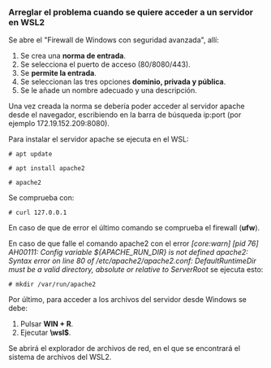 ### Arreglar el problema cuando se quiere acceder a un servidor en WSL2

Se abre el "Firewall de Windows con seguridad avanzada", allí:

1. Se crea una __norma de entrada__.
2. Se selecciona el puerto de acceso (80/8080/443).
3. Se __permite la entrada__.
4. Se seleccionan las tres opciones __dominio, privada y pública__.
5. Se le añade un nombre adecuado y una descripción.


Una vez creada la norma se debería poder acceder al servidor apache desde el navegador, escribiendo en la barra de búsqueda ip:port (por ejemplo 172.19.152.209:8080).

Para instalar el servidor apache se ejecuta en el WSL:

`# apt update`

`# apt install apache2`

`# apache2`

Se comprueba con:

`# curl 127.0.0.1`

En caso de que de error el último comando se comprueba el firewall (__ufw__).

En caso de que falle el comando apache2 con el error _[core:warn] [pid 76] AH00111: Config variable ${APACHE_RUN_DIR} is not defined apache2: Syntax error on line 80 of /etc/apache2/apache2.conf: DefaultRuntimeDir must be a valid directory, absolute or relative to ServerRoot_ se ejecuta esto:

`# mkdir /var/run/apache2`

Por último, para acceder a los archivos del servidor desde Windows se debe:

1. Pulsar __WIN + R__.
2. Ejecutar __\\wsl$__.

Se abrirá el explorador de archivos de red, en el que se encontrará el sistema de archivos del WSL2.
